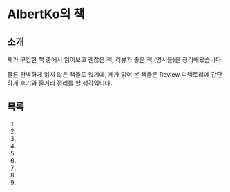 # AlbertKo의 책

## 소개

제가 구입한 책 중에서 읽어보고 괜찮은 책, 리뷰가 좋은 책 (명서들)을 정리해봤습니다.

물론 완벽하게 읽지 않은 책들도 있기에, 제가 읽어 본 책들은 Review 디렉토리에 간단하게 후기와 줄거리 정리를 할 생각입니다.

## 목록

1. [ECMAScript6 (두고두고 보는 자바스크립트 표준 레퍼런스) / 김영보]: #ecmascript6

2. [함수형 자바스크립트 (모던 웹 개발에 충실한 실전 함수형 프로그래밍 안내서) / 루이스 아텐시오]: #함수형-자바스크립트

3. [RxJS (RxJS 퀵스타트) / 손찬욱]: #rxjs

4. [리팩토링 자바스크립트 / 에반 버차드]: #리팩토링-자바스크립트

5. [자바스크립트 패턴과 테스트 / 래리 스펜스, 세스 리처드]: #자바스크립트-패턴과-테스트

6. [YOU DON'T KNOW JS Series]: #you-don't-know-js-series

7. [클린 코드 / 로버트 C. 마틴]: #클린-코드

8. [클린 소프트웨어 / 로버트 C. 마틴]: #클린-소프트웨어

9. [GoF의 디자인 패턴 / 에릭 감마, 리처드 헬름, 랄프 존슨, 존 블리시디스]: #gof의-디자인-패턴



